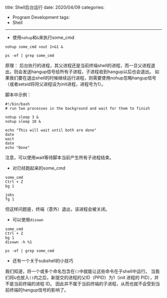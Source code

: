 title: Shell后台运行
date: 2020/04/09
categories:
- Program Development
tags:
- Shell
---

- 使用`nohup`和`&`来执行some_cmd

```shell
nohup some_cmd >out 2>&1 &

ps -ef | grep some_cmd
```

原理：
后台执行的进程，其父进程还是当前终端shell的进程，而一旦父进程退出，则会发送hangup信号给所有子进程，子进程收到hangup以后也会退出。
如果我们要在退出shell的时候继续运行进程，则需要使用nohup忽略hangup信号（或者setsid将将父进程设为init进程，进程号为1）。

脚本中示例：
```shell
#!/bin/bash
# run two processes in the background and wait for them to finish

nohup sleep 3 &
nohup sleep 10 &

echo "This will wait until both are done"
date
wait
date
echo "Done"
```
注意，可以使用wait等待脚本当前产生所有子进程结束。

- 对已经跑起来的some_cmd

```shell
some_cmd
Ctrl + Z
bg 1

jobs
fg 1
```

但这样问题是，终端（意外）退出，该进程会被关闭。

- 可以使用`disown`

```shell
some_cmd
Ctrl + Z
bg 1
disown -h %1

ps -ef | grep some_cmd
```

- 还有一个关于subshell的小技巧

我们知道，将一个或多个命名包含在`()`中就能让这些命令在子shell中运行。
当我们将`&`也放入`()`内之后，新提交的进程的父ID（PPID）为1（init 进程的 PID），并不是当前终端的进程 ID。
因此并不属于当前终端的子进程，从而也就不会受到当前终端的hangup信号的影响了。
